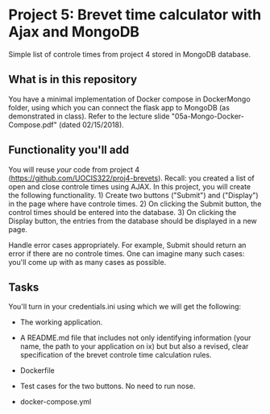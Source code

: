 # Project 5: Brevet time calculator with Ajax and MongoDB

Simple list of controle times from project 4 stored in MongoDB database.

## What is in this repository

You have a minimal implementation of Docker compose in DockerMongo folder,
using which you can connect the flask app to MongoDB (as demonstrated in 
class). Refer to the lecture slide "05a-Mongo-Docker-Compose.pdf" (dated 
02/15/2018). 

## Functionality you'll add

You will reuse *your* code from project
4 (https://github.com/UOCIS322/proj4-brevets). Recall: you created a list
of open and close controle times using AJAX. In this project, you will create the 
following functionality. 1) Create two buttons ("Submit") and ("Display") in the page where have
controle times. 2) On clicking the Submit button, the control times should be
entered into the database. 3) On clicking the Display button, the entries from
the database should be displayed in a new page. 

Handle error cases appropriately. For example, Submit should return an error if
there are no controle times. One can imagine many such cases: you'll come up
with as many cases as possible.

## Tasks

You'll turn in your credentials.ini using which we will get the following:

* The working application.

* A README.md file that includes not only identifying information (your name,
  the path to your application on ix) but but also a revised, clear specification 
  of the brevet controle time calculation rules.

* Dockerfile

* Test cases for the two buttons. No need to run nose.

* docker-compose.yml
